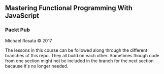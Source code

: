 ## Mastering Functional Programming With JavaScript
### Packt Pub

Michael Rosata &copy; 2017

The lessons in this course can be followed along through the different branches of this repo. They all build on each other. Sometimes though code from one section might not be included in the branch for the next section because it's no longer needed.
